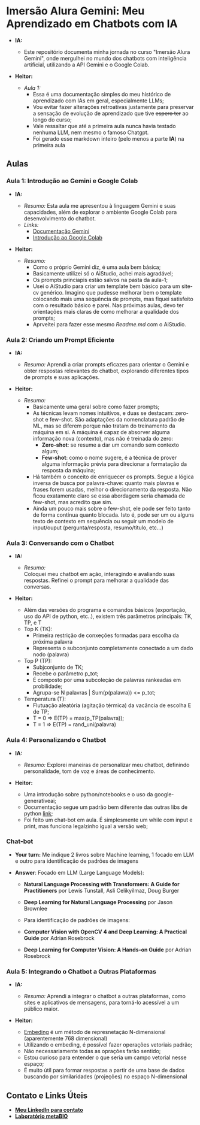 # Imersão Alura Gemini: Meu Aprendizado em Chatbots com IA

* **IA:**
    * Este repositório documenta minha jornada no curso "Imersão Alura Gemini", onde mergulhei no mundo dos chatbots com inteligência artificial, utilizando a API Gemini e o Google Colab.

* **Heitor:**
    * *Aula 1:*
        * Essa é uma documentação simples do meu histórico de aprendizado com IAs em geral, especialmente LLMs;
        * Vou evitar fazer alterações retroativas justamente para preservar a sensação de evolução de aprendizado que tive ~~espero ter~~ ao longo do curso; 
        * Vale ressaltar que até a primeira aula nunca havia testado nenhuma LLM, nem mesmo o famoso Chatgpt.
        * Foi gerado esse markdown inteiro (pelo menos a parte **IA**) na primeira aula

## Aulas

### Aula 1: Introdução ao Gemini e Google Colab 

* **IA:**
    * *Resumo:* 
    Esta aula me apresentou à linguagem Gemini e suas capacidades, além de explorar o ambiente Google Colab para desenvolvimento do chatbot. 
    * *Links:*
        * [Documentação Gemini](https://ai.google.dev/gemini-api/docs)
        * [Introdução ao Google Colab](https://colab.research.google.com/notebooks/intro.ipynb)
        
* **Heitor:**
    * *Resumo:*
        * Como o próprio Gemini diz, é uma aula bem básica;
        * Basicamente utilizei só o AiStudio, achei mais agradável;
        * Os prompts princiapis estão salvos na pasta da aula-1;
        * Usei o AiStudio para criar um template bem básico para um site-cv genérico. Imagino que pudesse melhorar bem o template colocando mais uma sequência de prompts, mas fiquei satisfeito com o resultado básico e parei. Nas próximas aulas, devo ter orientações mais claras de como melhorar a qualidade dos prompts;
        * Aprveitei para fazer esse mesmo *Readme.md* com o AiStudio.

### Aula 2: Criando um Prompt Eficiente

* **IA:**
    * *Resumo:* 
    Aprendi a criar prompts eficazes para orientar o Gemini e obter respostas relevantes do chatbot, explorando diferentes tipos de prompts e suas aplicações. 
        
* **Heitor:**
    * *Resumo:*
        * Basicamente uma geral sobre como fazer prompts;
        * As técnicas levam nomes intuitívos, e duas se destacam: zero-shot e few-shot. São adaptações da nomenclatura padrão de ML, mas se diferem porque não tratam do treinamento da máquina em si. A máquina é capaz de absorver alguma informação nova (contexto), mas não é treinada do zero:
            * **Zero-shot**: se resume a dar um comando sem contexto algum;
            * **Few-shot**: como o nome sugere, é a técnica de prover alguma informação prévia para direcionar a formatação da resposta da máquina;
        * Há também o conceito de enriquecer os prompts. Segue a lógica inversa de busca por palavra-chave: quanto mais plavras e frases forem usadas, melhor o direcionamento da resposta. Não ficou exatamente claro se essa abordagem seria chamada de few-shot, mas acredito que sim.
        * Ainda um pouco mais sobre o few-shot, ele pode ser feito tanto de forma contínua quanto blocada. Isto é, pode ser um ou alguns texto de contexto em sequência ou seguir um modelo de input/ouput (pergunta/resposta, resumo/título, etc...)


### Aula 3: Conversando com o Chatbot

* **IA:**
    * *Resumo:*  
    Coloquei meu chatbot em ação, interagindo e avaliando suas respostas. Refinei o prompt para melhorar a qualidade das conversas.
        
* **Heitor:**
    * Além das versões do programa e comandos básicos (exportação, uso do API de python, etc..), existem três parâmetros principais: TK, TP, e T
    * Top K (TK):
        * Primeira restrição de conxeções formadas para escolha da próxima palavra
        * Representa o subconjunto completamente conectado a um dado nodo (palavra)
    * Top P (TP):
        * Subjconjunto de TK;
        * Recebe o parâmetro p_tot;
        * É composto por uma subcoleção de palavras rankeadas em probilidade;
        * Agrupa-se N palavras | Sum(p(palavra)) <= p_tot;
    * Temperatura (T):
        * Flutuação aleatória (agitação térmica) da vacância de escolha E de TP;
        * T = 0 => E(TP) = max(p_TP(palavra));
        * T = 1 => E(TP) = rand_uni(palavra)


### Aula 4: Personalizando o Chatbot

* **IA:**
    * *Resumo:* 
    Explorei maneiras de personalizar meu chatbot, definindo personalidade, tom de voz e áreas de conhecimento.
        
* **Heitor:**
    * Uma introdução sobre python/notebooks e o uso da google-generativeai;
    * Documentação segue um padrão bem diferente das outras libs de python [link](https://ai.google.dev/gemini-api/docs/get-started/python?hl=pt-br);
    * Foi feito um chat-bot em aula. É simplesmente um while com input e print, mas funciona legalzinho igual a versão web;

### Chat-bot

* **Your turn:** Me indique 2 livros sobre Machine learning, 1 focado em LLM e outro para identificação de padrões de imagens
* **Answer**: Focado em LLM (Large Language Models):

    * **Natural Language Processing with Transformers: A Guide for Practitioners** por Lewis Tunstall, Asli Celikyilmaz, Doug Burger
    * **Deep Learning for Natural Language Processing** por Jason Brownlee

    * Para identificação de padrões de imagens:

    * **Computer Vision with OpenCV 4 and Deep Learning: A Practical Guide** por Adrian Rosebrock
    * **Deep Learning for Computer Vision: A Hands-on Guide** por Adrian Rosebrock

### Aula 5: Integrando o Chatbot a Outras Plataformas

* **IA:**
    * *Resumo:* 
    Aprendi a integrar o chatbot a outras plataformas, como sites e aplicativos de mensagens, para torná-lo acessível a um público maior. 
        
* **Heitor:**
    * [Embeding](https://ai.google.dev/gemini-api/docs/embeddings?hl=pt-br) é um método de represnetação N-dimensional (aparentemente 768 dimensional)
    * Utilizando o embeding, é possível fazer operações vetoriais padrão;
    * Não necessariamente todas as oprações farão sentido;
    * Estou curioso para entender o que seria um campo vetorial nesse espaço;
    * É muito útil para formar respostas a partir de uma base de dados buscando por similaridades (projeções) no espaço N-dimensional

## Contato e Links Úteis

* [**Meu LinkedIn para contato**](https://www.linkedin.com/in/hmynssen/) 
* [**Laboratório metaBIO**](https://metabio.netlify.app)